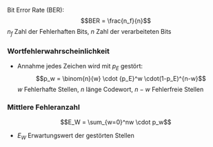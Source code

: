 Bit Error Rate (BER):
$$BER = \frac{n_f}{n}$$
$n_f$ Zahl der Fehlerhaften Bits, $n$ Zahl der verarbeiteten Bits

### Wortfehlerwahrscheinlichkeit
- Annahme jedes Zeichen wird mit $p_E$ gestört:
$$p_w = \binom{n}{w} \cdot {p_E}^w \cdot(1-p_E)^{n-w}$$
$w$ Fehlerhafte Stellen, $n$ länge Codewort, $n-w$ Fehlerfreie Stellen

### Mittlere Fehleranzahl
$$E_W = \sum_{w=0}^nw \cdot p_w$$
- $E_W$ Erwartungswert der gestörten Stellen 

